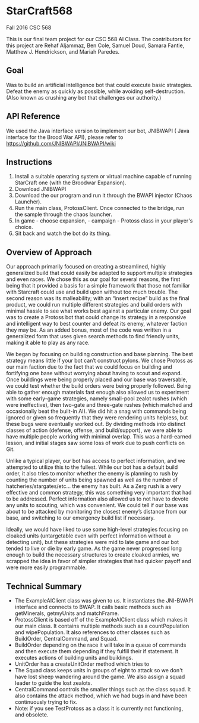 # StarCraft568
Fall 2016 CSC 568

This is our final team project for our CSC 568 AI Class. The contributors for this project are Rehaf Aljammaz, Ben Cole, Samuel Doud, Samara Fantie, Matthew J. Hendrickson, and Mariah Paredes.

## Goal
Was to build an artificial intelligence bot that could execute basic strategies. 
Defeat the enemy as quickly as possible, while avoiding self-destruction.
(Also known as crushing any bot that challenges our authority.) 

## API Reference
We used the Java interface version to implement our bot, JNIBWAPI (  Java interface for the Brood War API), please refer to https://github.com/JNIBWAPI/JNIBWAPI/wiki

## Instructions 

1. Install a suitable operating system or virtual machine capable of running StarCraft one (with the Broodwar Expansion). 
2. Download JNIBWAPI
3. Download the our program and run it through the BWAPI injector (Chaos Launcher). 
4. Run the main class, ProtossClient. Once connected to the bridge, run the sample  through the chaos launcher. 
5. In game - choose expansion,  - campaign - Protoss class in your player's choice. 
6. Sit back and watch the bot do its thing.

## Overview of Approach

  Our approach primarily focused on creating a streamlined, highly generalized build that could easily be adapted to support multiple strategies and even races. We chose this as our goal for several reasons, the first being that it provided a basis for a simple framework that those not familiar with Starcraft could use and build upon without too much trouble. The second reason was its malleability; with an “insert recipe” build as the final product, we could run multiple different strategies and build orders with minimal hassle to see what works best against a particular enemy. Our goal was to create a Protoss bot that could change its strategy in a responsive and intelligent way to best counter and defeat its enemy, whatever faction they may be. As an added bonus, most of the code was written in a generalized form that uses given search methods to find friendly units, making it able to play as any race.

  We began by focusing on building construction and base planning. The best strategy means little if your bot can’t construct pylons. We chose Protoss as our main faction due to the fact that we could focus on building and fortifying one base without worrying about having to scout and expand. Once buildings were being properly placed and our base was traversable, we could test whether the build orders were being properly followed. Being able to gather enough materials fast enough also allowed us to experiment with some early-game strategies, namely small-pool zealot rushes (which were ineffective), then two-gate and three-gate rushes (which matched and occasionally beat the built-in AI). We did hit a snag with commands being ignored or given so frequently that they were rendering units helpless, but these bugs were eventually worked out. By dividing methods into distinct classes of action (defense, offense, and build/support), we were able to have multiple people working with minimal overlap. This was a hard-earned lesson, and initial stages saw some loss of work due to push conflicts on Git.

  Unlike a typical player, our bot has access to perfect information, and we attempted to utilize this to the fullest. While our bot has a default build order, it also tries to monitor whether the enemy is planning to rush by counting the number of units being spawned as well as the number of hatcheries/stargates/etc… the enemy has built. As a Zerg rush is a very effective and common strategy, this was something very important that had to be addressed. Perfect information also allowed us to not have to devote any units to scouting, which was convenient. We could tell if our base was about to be attacked by monitoring the closest enemy’s distance from our base, and switching to our emergency build list if necessary.

  Ideally, we would have liked to use some high-level strategies focusing on cloaked units (untargetable even with perfect information without a detecting unit), but these strategies were mid to late game and our bot tended to live or die by early game. As the game never progressed long enough to build the necessary structures to create cloaked armies, we scrapped the idea in favor of simpler strategies that had quicker payoff and were more easily programmable.
  
  
## Technical Summary 
* The ExampleAIClient class was given to us. It instantiates the JNI-BWAPI interface and connects to BWAP. It calls basic methods such as getMinerals, getmyUnits and matchFrame. 
* ProtossClient is based off of the ExampleAIClient class which makes it our main class. It contains multiple methods such as a countPopulation and wipePopulation. It also references to  other classes such as BuildOrder, CentralCommand, and Squad.
* BuildOrder depending on the race it will take in a queue of commands and then execute them depending if they fulfill their if statement. It executes actions of building units and buildings. 
* UnitOrder has a createUnitOrder method which tries to 
* The Squad class keeps units in groups of eight to attack so we don't have lost sheep wandering around the game. We also assign a squad leader to guide the lost zealots. 
* CentralCommand controls the smaller things such as the class squad. It also contains the attack method, which we had bugs in and have been continuously trying to fix. 
* Note: if you see TestProtoss as a class it is currently not functioning, and obsolete.

